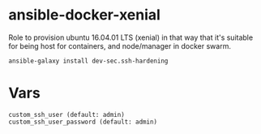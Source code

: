 # ansible-docker-xenial

Role to provision ubuntu 16.04.01 LTS (xenial) in that way that it's suitable 
for being host for containers, and node/manager in docker swarm.

```shell
ansible-galaxy install dev-sec.ssh-hardening
```

# Vars

```
custom_ssh_user (default: admin)
custom_ssh_user_password (default: admin)
```
